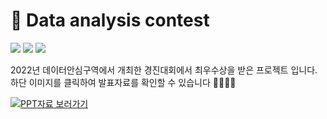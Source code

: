 # 🥈 Data analysis contest

<img src="https://img.shields.io/badge/QGIS-3776AB?"/> <img src="https://img.shields.io/badge/KMeans-1776AB?"/> <img src="https://img.shields.io/badge/Clustering-3776AB?"/>

2022년 데이터안심구역에서 개최한 경진대회에서 최우수상을 받은 프로젝트 입니다. 
하단 이미지를 클릭하여 발표자료를 확인할 수 있습니다 👨‍👩‍👧‍👦

[![PPT자료 보러가기](https://user-images.githubusercontent.com/70292353/212494237-fbb244df-f983-4dd4-8bc7-86f194b67349.png "PPT자료 보러가기")](https://docs.google.com/presentation/d/1szYs3gKlj7cUSTs6BMAw3a6tJ-mKn4gJ/edit?usp=sharing&ouid=115357931806030198548&rtpof=true&sd=true)<br/>


